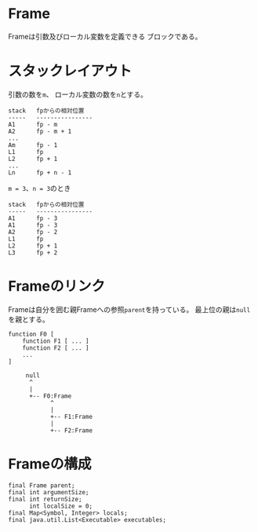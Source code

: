 # Frame

Frameは引数及びローカル変数を定義できる
ブロックである。

# スタックレイアウト

引数の数を`m`、
ローカル変数の数を`n`とする。

```
stack   fpからの相対位置
-----   ----------------
A1      fp - m
A2      fp - m + 1
...
Am      fp - 1
L1      fp
L2      fp + 1
...
Ln      fp + n - 1
```
`m = 3`、`n = 3`のとき
```
stack   fpからの相対位置
-----   ----------------
A1      fp - 3
A1      fp - 3
A2      fp - 2
L1      fp
L2      fp + 1
L3      fp + 2
```

# Frameのリンク

Frameは自分を囲む親Frameへの参照`parent`を持っている。
最上位の親は`null`を親とする。

```
function F0 [
    function F1 [ ... ]
    function F2 [ ... ]
    ...
]
```

```
     null
      ^
      |
      +-- F0:Frame
            ^
            |
            +-- F1:Frame
            |
            +-- F2:Frame
```

# Frameの構成

```
final Frame parent;
final int argumentSize;
final int returnSize;
      int localSize = 0;
final Map<Symbol, Integer> locals;
final java.util.List<Executable> executables;
```